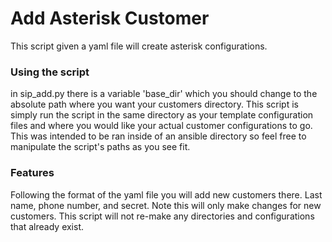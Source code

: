 # Add Asterisk Customer
This script given a yaml file will create asterisk configurations. 

### Using the script
in sip_add.py there is a variable 'base_dir' which you should change to the absolute path where you want your customers directory.
This script is simply run the script in the same directory as your template configuration files and where you would like your actual customer configurations to go.
This was intended to be ran inside of an ansible directory so feel free to manipulate the script's paths as you see fit.

### Features
Following the format of the yaml file you will add new customers there. Last name, phone number, and secret.
Note this will only make changes for new customers. This script will not re-make any directories and configurations that already exist. 
